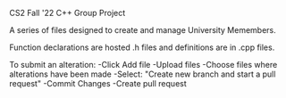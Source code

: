 CS2 Fall '22
C++ Group Project

A series of files designed to create and manage University Memembers. 

Function declarations are hosted .h files and definitions are in .cpp files.

To submit an alteration: 
    -Click Add file
    -Upload files
    -Choose files where alterations have been made
    -Select: "Create new branch and start a pull request"
    -Commit Changes 
    -Create pull request 
    
  
